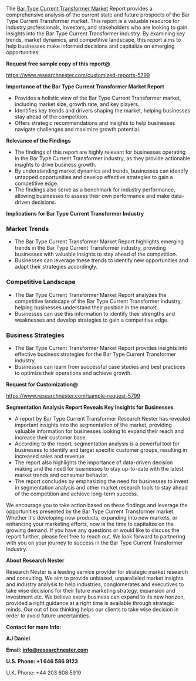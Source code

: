 ﻿<a name="_hlk168498031"></a><a name="_hlk168570615"></a>The [Bar Type Current Transformer Market](https://www.researchnester.com/reports/bar-type-current-transformer-market/5799) Report provides a comprehensive analysis of the current state and future prospects of the Bar Type Current Transformer market. This report is a valuable resource for industry professionals, investors, and stakeholders who are looking to gain insights into the Bar Type Current Transformer industry. By examining key trends, market dynamics, and competitive landscape, this report aims to help businesses make informed decisions and capitalize on emerging opportunities.

**Request free sample copy of this report@**

<https://www.researchnester.com/customized-reports-5799> 

**Importance of the Bar Type Current Transformer Market Report**

- Provides a holistic view of the Bar Type Current Transformer market, including market size, growth rate, and key players.
- Identifies key trends and drivers shaping the market, helping businesses stay ahead of the competition.
- Offers strategic recommendations and insights to help businesses navigate challenges and maximize growth potential.

**Relevance of the Findings**

- The findings of this report are highly relevant for businesses operating in the Bar Type Current Transformer industry, as they provide actionable insights to drive business growth.
- By understanding market dynamics and trends, businesses can identify untapped opportunities and develop effective strategies to gain a competitive edge.
- The findings also serve as a benchmark for industry performance, allowing businesses to assess their own performance and make data-driven decisions.

**Implications for Bar Type Current Transformer Industry**
### **Market Trends**
- The Bar Type Current Transformer Market Report highlights emerging trends in the Bar Type Current Transformer industry, providing businesses with valuable insights to stay ahead of the competition.
- Businesses can leverage these trends to identify new opportunities and adapt their strategies accordingly.
### **Competitive Landscape**
- The Bar Type Current Transformer Market Report analyzes the competitive landscape of the Bar Type Current Transformer industry, helping businesses understand their position in the market.
- Businesses can use this information to identify their strengths and weaknesses and develop strategies to gain a competitive edge.
### **Business Strategies**
- The Bar Type Current Transformer Market Report provides insights into effective business strategies for the Bar Type Current Transformer industry.
- Businesses can learn from successful case studies and best practices to optimize their operations and achieve growth.

**Request for Customization@**

<https://www.researchnester.com/sample-request-5799> 

**Segmentation Analysis Report Reveals Key Insights for Businesses**

- A report by Bar Type Current Transformer Research Nester has revealed important insights into the segmentation of the market, providing valuable information for businesses looking to expand their reach and increase their customer base.
- According to the report, segmentation analysis is a powerful tool for businesses to identify and target specific customer groups, resulting in increased sales and revenue.
- The report also highlights the importance of data-driven decision making and the need for businesses to stay up-to-date with the latest market trends and consumer behavior.
- The report concludes by emphasizing the need for businesses to invest in segmentation analysis and other market research tools to stay ahead of the competition and achieve long-term success.

We encourage you to take action based on these findings and leverage the opportunities presented by the Bar Type Current Transformer market. Whether it's developing new products, expanding into new markets, or enhancing your marketing efforts, now is the time to capitalize on the growing demand. If you have any questions or would like to discuss the report further, please feel free to reach out. We look forward to partnering with you on your journey to success in the Bar Type Current Transformer Industry.

**About Research Nester**

Research Nester is a leading service provider for strategic market research and consulting. We aim to provide unbiased, unparalleled market insights and industry analysis to help industries, conglomerates and executives to take wise decisions for their future marketing strategy, expansion and investment etc. We believe every business can expand to its new horizon, provided a right guidance at a right time is available through strategic minds. Our out of box thinking helps our clients to take wise decision in order to avoid future uncertainties.

**Contact for more Info:**

**AJ Daniel**

**Email: info@researchnester.com**

**U.S. Phone: +1 646 586 9123**

U.K. Phone: +44 203 608 5919



